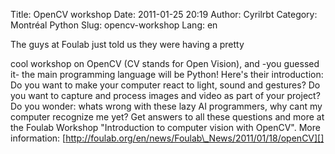 Title: OpenCV workshop
Date: 2011-01-25 20:19
Author: Cyrilrbt
Category: Montréal Python
Slug: opencv-workshop
Lang: en

<!--:en-->﻿The guys at Foulab just told us they were having a pretty
cool workshop on OpenCV (CV stands for Open Vision), and -you guessed
it- the main programming language will be Python! Here's their
introduction: Do you want to make your computer react to light, sound
and gestures? Do you want to capture and process images and video as
part of your project? Do you wonder: whats wrong with these lazy AI
programmers, why cant my computer recognize me yet? Get answers to all
these questions and more at the Foulab Workshop "Introduction to
computer vision with OpenCV". More information:
[http://foulab.org/en/news/Foulab\_News/2011/01/18/openCV][]

  [http://foulab.org/en/news/Foulab\_News/2011/01/18/openCV]: http://foulab.org/en/news/Foulab_News/2011/01/18/openCV
